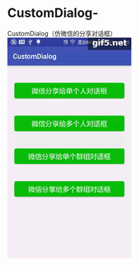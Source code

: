 # CustomDialog-
CustomDialog（仿微信的分享对话框）
![效果图01](https://github.com/windfallsheng/CustomDialog/blob/master/app/drawing/CustomDialog%E2%80%94%E4%BB%BF%E5%BE%AE%E4%BF%A1%E7%9A%84%E5%88%86%E4%BA%AB%E5%AF%B9%E8%AF%9D%E6%A1%86.gif)

